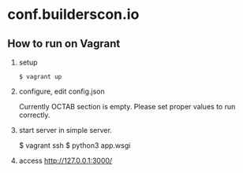 # conf.builderscon.io

## How to run on Vagrant

1.  setup

    ```
    $ vagrant up
    ```


2.  configure, edit config.json

    Currently OCTAB section is empty.
    Please set proper values to run correctly.

3.  start server in simple server.

    $ vagrant ssh
    $ python3 app.wsgi

4.  access <http://127.0.0.1:3000/>
